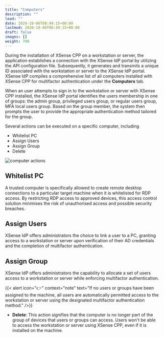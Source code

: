 ```yaml
---
title: "Computers"
description: ""
lead: ""
date: 2020-10-06T08:49:15+00:00
lastmod: 2020-10-06T08:49:15+00:00
draft: false
images: []
weight: 790
---
```


During the installation of XSense CPP on a workstation or server, the application establishes a connection with the XSense IdP portal by utilizing the API configuration file. Subsequently, it generates and transmits a unique ID associated with the workstation or server to the XSense IdP portal. XSense IdP compiles a comprehensive list of all computers installed with XSense CPP for multifactor authentication under the **Computers** tab.

When an user attempts to sign in to the workstation or server with XSense CPP installed, the XSense IdP portal identifies the users membership in one of groups: the admin group, privileged users group, or regular users group, MFA local users group. Based on the group member, the system then prompts the user to provide the appropriate authentication method tailored for the group.

Several actions can be executed on a specific computer, including

* Whitelist PC
* Assign Users
* Assign Group
* Delete

![computer actions](images/computeractions.png)

## Whitelist PC

A trusted computer is specifically allowed to create remote desktop connections to a particular target machine when it is whitelisted for RDP access. By restricting RDP access to approved devices, this access control solution minimises the risk of unauthorised access and possible security breaches.

## Assign Users

XSense IdP offers administrators the choice to link a user to a PC, granting access to a workstation or server upon verification of their AD credentials and the completion of multifactor authentication.

## Assign Group

XSense IdP offers administrators the capability to allocate a set of users access to a workstation or server while enforcing multifactor authentication.

{{< alert icon="👉" context="note" text="If no users or groups have been assigned to the machine, all users are automatically permitted access to the workstation or server using the designated multifactor authentication method." />}}

* **Delete**: This action signifies that the computer is no longer part of the group of devices that users or groups can access. Users won't be able to access the workstation or server using XSense CPP, even if it is installed on the machine.
